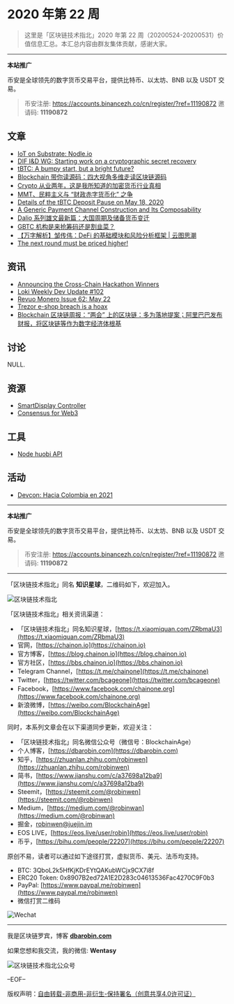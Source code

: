 # 2020 年第 22 周

> 这里是「区块链技术指北」2020 年第 22 周（20200524-20200531）价值信息汇总。本汇总内容由群友集体贡献，感谢大家。

***

**本站推广**

币安是全球领先的数字货币交易平台，提供比特币、以太坊、BNB 以及 USDT 交易。

> 币安注册: https://accounts.binancezh.co/cn/register/?ref=11190872
> 邀请码: **11190872**

## 文章

* [IoT on Substrate: Nodle.io](https://bbs.chainon.io/d/5764)
* [DIF I&D WG: Starting work on a cryptographic secret recovery](https://bbs.chainon.io/d/5766)
* [tBTC: A bumpy start, but a bright future?](https://bbs.chainon.io/d/5771)
* [Blockchain 带你读源码：四大视角多维走读区块链源码](https://bbs.chainon.io/d/5772)
* [Crypto 从业两年，这是我所知道的加密货币行业真相](https://bbs.chainon.io/d/5773)
* [MMT、民粹主义与 “财政赤字货币化” 之争](https://bbs.chainon.io/d/5775)
* [Details of the tBTC Deposit Pause on May 18, 2020](https://bbs.chainon.io/d/5776)
* [A Generic Payment Channel Construction and Its Composability](https://bbs.chainon.io/d/5777)
* [Dalio 系列雄文最新篇：大国周期及储备货币变迁](https://bbs.chainon.io/d/5778)
* [GBTC 机构是来抢筹码还是割韭菜？](https://bbs.chainon.io/d/5779)
* [【万字解析】邹传伟：DeFi 的基础模块和风险分析框架 | 云图思潮](https://bbs.chainon.io/d/5780)
* [The next round must be priced higher!](https://bbs.chainon.io/d/5781)

## 资讯

* [Announcing the Cross-Chain Hackathon Winners](https://bbs.chainon.io/d/5765)
* [Loki Weekly Dev Update #102](https://bbs.chainon.io/d/5768)
* [Revuo Monero Issue 62: May 22](https://bbs.chainon.io/d/5769)
* [Trezor e-shop breach is a hoax](https://bbs.chainon.io/d/5770)
* [Blockchain 区块链周报：“两会” 上的区块链：多为落地提案；阿里巴巴发布财报，将区块链等作为数字经济体根基](https://bbs.chainon.io/d/5774)

## 讨论

NULL.

## 资源

* [SmartDisplay Controller](https://bbs.chainon.io/d/5782)
* [Consensus for Web3](https://bbs.chainon.io/d/5783)

## 工具

* [Node huobi API](https://bbs.chainon.io/d/5784)

## 活动

* [Devcon: Hacia Colombia en 2021](https://bbs.chainon.io/d/5767)

***

**本站推广**

币安是全球领先的数字货币交易平台，提供比特币、以太坊、BNB 以及 USDT 交易。

> 币安注册: https://accounts.binancezh.co/cn/register/?ref=11190872
> 邀请码: **11190872**

***

「区块链技术指北」同名 **知识星球**，二维码如下，欢迎加入。

![区块链技术指北](https://cdn.dbarobin.com/3YzonTR.png)

「区块链技术指北」相关资讯渠道：

* 「区块链技术指北」同名知识星球，[https://t.xiaomiquan.com/ZRbmaU3](https://t.xiaomiquan.com/ZRbmaU3)
* 官网，[https://chainon.io](https://chainon.io)
* 官方博客，[https://blog.chainon.io](https://blog.chainon.io)
* 官方社区，[https://bbs.chainon.io](https://bbs.chainon.io)
* Telegram Channel，[https://t.me/chainone](https://t.me/chainone)
* Twitter，[https://twitter.com/bcageone](https://twitter.com/bcageone)
* Facebook，[https://www.facebook.com/chainone.org](https://www.facebook.com/chainone.org)
* 新浪微博，[https://weibo.com/BlockchainAge](https://weibo.com/BlockchainAge)

同时，本系列文章会在以下渠道同步更新，欢迎关注：

* 「区块链技术指北」同名微信公众号（微信号：BlockchainAge）
* 个人博客，[https://dbarobin.com](https://dbarobin.com)
* 知乎，[https://zhuanlan.zhihu.com/robinwen](https://zhuanlan.zhihu.com/robinwen)
* 简书，[https://www.jianshu.com/c/a37698a12ba9](https://www.jianshu.com/c/a37698a12ba9)
* Steemit，[https://steemit.com/@robinwen](https://steemit.com/@robinwen)
* Medium，[https://medium.com/@robinwan](https://medium.com/@robinwan)
* 掘金，[robinwen@juejin.im](https://juejin.im/user/5673ccae60b2260ee435f89a/posts)
* EOS LIVE，[https://eos.live/user/robin](https://eos.live/user/robin)
* 币乎，[https://bihu.com/people/22207](https://bihu.com/people/22207)

原创不易，读者可以通过如下途径打赏，虚拟货币、美元、法币均支持。

* BTC: 3QboL2k5HfKjKDrEYtQAKubWCjx9CX7i8f
* ERC20 Token: 0x8907B2ed72A1E2D283c04613536Fac4270C9F0b3
* PayPal: [https://www.paypal.me/robinwen](https://www.paypal.me/robinwen)
* 微信打赏二维码

![Wechat](https://cdn.dbarobin.com/SzoNl5b.jpg)

***

我是区块链罗宾，博客 **[dbarobin.com](https://dbarobin.com/)**

如果您想和我交流，我的微信: **Wentasy**

![区块链技术指北公众号](https://cdn.dbarobin.com/w0wignb.png)

–EOF–

版权声明：[自由转载-非商用-非衍生-保持署名（创意共享4.0许可证）](http://creativecommons.org/licenses/by-nc-nd/4.0/deed.zh)